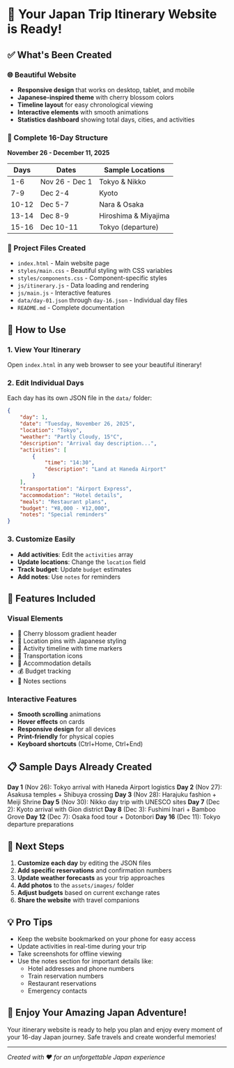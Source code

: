 # 🎉 Your Japan Trip Itinerary Website is Ready!

## ✅ What's Been Created

### 🌐 Beautiful Website
- **Responsive design** that works on desktop, tablet, and mobile
- **Japanese-inspired theme** with cherry blossom colors
- **Timeline layout** for easy chronological viewing
- **Interactive elements** with smooth animations
- **Statistics dashboard** showing total days, cities, and activities

### 📅 Complete 16-Day Structure
**November 26 - December 11, 2025**

| Days | Dates | Sample Locations |
|------|-------|------------------|
| 1-6  | Nov 26 - Dec 1 | Tokyo & Nikko |
| 7-9  | Dec 2-4 | Kyoto |
| 10-12| Dec 5-7 | Nara & Osaka |
| 13-14| Dec 8-9 | Hiroshima & Miyajima |
| 15-16| Dec 10-11 | Tokyo (departure) |

### 📁 Project Files Created
- `index.html` - Main website page
- `styles/main.css` - Beautiful styling with CSS variables
- `styles/components.css` - Component-specific styles
- `js/itinerary.js` - Data loading and rendering
- `js/main.js` - Interactive features
- `data/day-01.json` through `day-16.json` - Individual day files
- `README.md` - Complete documentation

## 🚀 How to Use

### 1. View Your Itinerary
Open `index.html` in any web browser to see your beautiful itinerary!

### 2. Edit Individual Days
Each day has its own JSON file in the `data/` folder:
```json
{
    "day": 1,
    "date": "Tuesday, November 26, 2025",
    "location": "Tokyo",
    "weather": "Partly Cloudy, 15°C",
    "description": "Arrival day description...",
    "activities": [
        {
            "time": "14:30",
            "description": "Land at Haneda Airport"
        }
    ],
    "transportation": "Airport Express",
    "accommodation": "Hotel details",
    "meals": "Restaurant plans",
    "budget": "¥8,000 - ¥12,000",
    "notes": "Special reminders"
}
```

### 3. Customize Easily
- **Add activities**: Edit the `activities` array
- **Update locations**: Change the `location` field
- **Track budget**: Update `budget` estimates
- **Add notes**: Use `notes` for reminders

## 🎨 Features Included

### Visual Elements
- 🌸 Cherry blossom gradient header
- 📍 Location pins with Japanese styling
- 🎯 Activity timeline with time markers
- 🚄 Transportation icons
- 🏨 Accommodation details
- 💰 Budget tracking
- 📝 Notes sections

### Interactive Features
- **Smooth scrolling** animations
- **Hover effects** on cards
- **Responsive design** for all devices
- **Print-friendly** for physical copies
- **Keyboard shortcuts** (Ctrl+Home, Ctrl+End)

## 📋 Sample Days Already Created

**Day 1** (Nov 26): Tokyo arrival with Haneda Airport logistics
**Day 2** (Nov 27): Asakusa temples + Shibuya crossing
**Day 3** (Nov 28): Harajuku fashion + Meiji Shrine
**Day 5** (Nov 30): Nikko day trip with UNESCO sites
**Day 7** (Dec 2): Kyoto arrival with Gion district
**Day 8** (Dec 3): Fushimi Inari + Bamboo Grove
**Day 12** (Dec 7): Osaka food tour + Dotonbori
**Day 16** (Dec 11): Tokyo departure preparations

## 🔧 Next Steps

1. **Customize each day** by editing the JSON files
2. **Add specific reservations** and confirmation numbers
3. **Update weather forecasts** as your trip approaches
4. **Add photos** to the `assets/images/` folder
5. **Adjust budgets** based on current exchange rates
6. **Share the website** with travel companions

## 💡 Pro Tips

- Keep the website bookmarked on your phone for easy access
- Update activities in real-time during your trip
- Take screenshots for offline viewing
- Use the notes section for important details like:
  - Hotel addresses and phone numbers
  - Train reservation numbers
  - Restaurant reservations
  - Emergency contacts

## 🌸 Enjoy Your Amazing Japan Adventure!

Your itinerary website is ready to help you plan and enjoy every moment of your 16-day Japan journey. Safe travels and create wonderful memories!

---
*Created with ❤️ for an unforgettable Japan experience*
